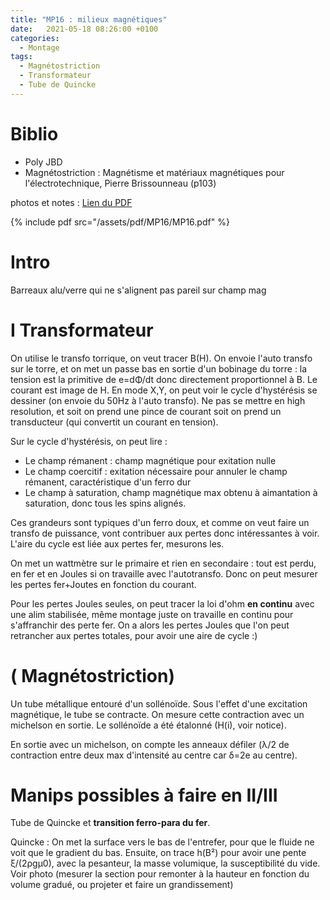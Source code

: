 ```yaml
---
title: "MP16 : milieux magnétiques"
date:   2021-05-18 08:26:00 +0100
categories:
  - Montage
tags:
  - Magnétostriction
  - Transformateur
  - Tube de Quincke
---
```

# Biblio
- Poly JBD
- Magnétostriction : Magnétisme et matériaux magnétiques pour l'électrotechnique, Pierre Brissounneau (p103)


photos et notes : [Lien du PDF](/assets/pdf/MP16/MP16.pdf)

{% include pdf src="/assets/pdf/MP16/MP16.pdf" %}

# Intro
Barreaux alu/verre qui ne s'alignent pas pareil sur champ mag
# I Transformateur

On utilise le transfo torrique, on veut tracer B(H). On envoie l'auto transfo sur le torre, et on met un passe bas en sortie d'un bobinage du torre : la tension est la primitive de e=d&Phi;/dt donc directement proportionnel à B. Le courant est image de H. En mode X,Y, on peut voir le cycle d'hystérésis se dessiner (on envoie du 50Hz à l'auto transfo). Ne pas se mettre en high resolution, et soit on prend une pince de courant soit on prend un transducteur (qui convertit un courant en tension). 

Sur le cycle d'hystérésis, on peut lire : 
- Le champ rémanent : champ magnétique pour exitation nulle
- Le champ coercitif : exitation nécessaire pour annuler le champ rémanent, caractéristique d'un ferro dur
- Le champ à saturation, champ magnétique max obtenu à aimantation à saturation, donc tous les spins alignés.

Ces grandeurs sont typiques d'un ferro doux, et comme on veut faire un transfo de puissance, vont contribuer aux pertes donc intéressantes à voir. L'aire du cycle est liée aux pertes fer, mesurons les.

On met un wattmètre sur le primaire et rien en secondaire : tout est perdu, en fer et en Joules si on travaille avec l'autotransfo. Donc on peut mesurer les pertes fer+Joutes en fonction du courant.

Pour les pertes Joules seules, on peut tracer la loi d'ohm **en continu** avec une alim stabilisée, même montage juste on travaille en continu pour s'affranchir des perte fer. On a alors les pertes Joules que l'on peut retrancher aux pertes totales, pour avoir une aire de cycle :)

# ( Magnétostriction)

Un tube métallique entouré d'un sollénoïde. Sous l'effet d'une excitation magnétique, le tube se contracte. On mesure cette contraction avec un michelson en sortie. Le sollénoïde a été étalonné (H(i), voir notice).

En sortie avec un michelson, on compte les anneaux défiler (&lambda;/2 de contraction entre deux max d'intensité au centre car &delta;=2e au centre). 

# Manips possibles à faire en II/III

Tube de Quincke et **transition ferro-para du fer**.

Quincke : On met la surface vers le bas de l'entrefer, pour que le fluide ne voit que le gradient du bas. Ensuite, on trace h(B²) pour avoir une pente &xi;/(2&rho;g&mu;0), avec la pesanteur, la masse volumique, la susceptibilité du vide. Voir photo (mesurer la section pour remonter à la hauteur en fonction du volume gradué, ou projeter et faire un grandissement)
